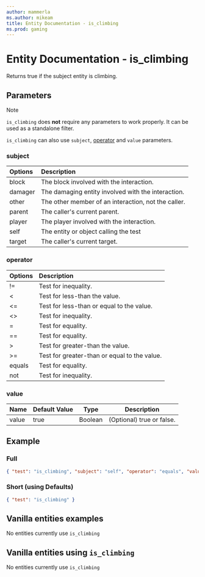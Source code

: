 ```yaml
---
author: mammerla
ms.author: mikeam
title: Entity Documentation - is_climbing
ms.prod: gaming
---
```


# Entity Documentation - is_climbing

Returns true if the subject entity is climbing.

## Parameters

> [!Note]
> `is_climbing` does **not** require any parameters to work properly. It can be used as a standalone filter.
>
> `is_climbing` can also use `subject`, [operator](../Definitions/NestedTables/operator.md) and `value` parameters.

### subject

| Options| Description |
|:-----------|:-----------|
| block| The block involved with the interaction. |
| damager| The damaging entity involved with the interaction. |
| other| The other member of an interaction, not the caller. |
| parent| The caller's current parent. |
| player| The player involved with the interaction. |
| self| The entity or object calling the test |
| target| The caller's current target. |

### operator

| Options| Description |
|:-----------|:-----------|
| !=| Test for inequality. |
| <| Test for less-than the value. |
| <=| Test for less-than or equal to the value. |
| <>| Test for inequality. |
| =| Test for equality. |
| ==| Test for equality. |
| >| Test for greater-than the value. |
| >=| Test for greater-than or equal to the value. |
| equals| Test for equality. |
| not| Test for inequality. |

### value

|Name |Default Value  |Type  |Description  |
|---------|---------|---------|---------|
|value |true |Boolean |(Optional) true or false. |

## Example

### Full

```json
{ "test": "is_climbing", "subject": "self", "operator": "equals", "value": true }
```

### Short (using Defaults)

```json
{ "test": "is_climbing" }
```

## Vanilla entities examples

No entities currently use `is_climbing`

## Vanilla entities using `is_climbing`

No entities currently use `is_climbing`

